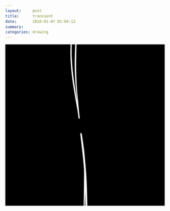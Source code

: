 ```yaml
---
layout:     post
title:      transient
date:       2018-01-07 01:04:12
summary:    
categories: drawing
---
```

![transient](/images/diary/transient.png "The transient mode occurs near the bondary.")
